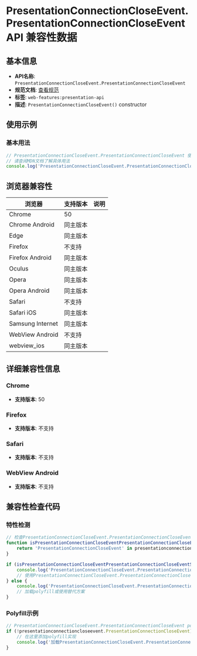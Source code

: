 # PresentationConnectionCloseEvent.PresentationConnectionCloseEvent API 兼容性数据

## 基本信息

- **API名称**: `PresentationConnectionCloseEvent.PresentationConnectionCloseEvent`
- **规范文档**: [查看规范](https://w3c.github.io/presentation-api/#dom-presentationconnectioncloseevent-constructor)
- **标签**: `web-features:presentation-api`
- **描述**: `PresentationConnectionCloseEvent()` constructor

## 使用示例

### 基本用法

```javascript
// PresentationConnectionCloseEvent.PresentationConnectionCloseEvent 使用示例
// 请查阅MDN文档了解具体用法
console.log('PresentationConnectionCloseEvent.PresentationConnectionCloseEvent API');
```

## 浏览器兼容性

| 浏览器 | 支持版本 | 说明 |
|--------|----------|------|
| Chrome | 50 |  |
| Chrome Android | 同主版本 |  |
| Edge | 同主版本 |  |
| Firefox | 不支持 |  |
| Firefox Android | 同主版本 |  |
| Oculus | 同主版本 |  |
| Opera | 同主版本 |  |
| Opera Android | 同主版本 |  |
| Safari | 不支持 |  |
| Safari iOS | 同主版本 |  |
| Samsung Internet | 同主版本 |  |
| WebView Android | 不支持 |  |
| webview_ios | 同主版本 |  |

## 详细兼容性信息

### Chrome

- **支持版本**: 50

### Firefox

- **支持版本**: 不支持

### Safari

- **支持版本**: 不支持

### WebView Android

- **支持版本**: 不支持

## 兼容性检查代码

### 特性检测

```javascript
// 检查PresentationConnectionCloseEvent.PresentationConnectionCloseEvent是否支持
function isPresentationConnectionCloseEventPresentationConnectionCloseEventSupported() {
    return 'PresentationConnectionCloseEvent' in presentationconnectioncloseevent && typeof presentationconnectioncloseevent.PresentationConnectionCloseEvent === 'function';
}

if (isPresentationConnectionCloseEventPresentationConnectionCloseEventSupported()) {
    console.log('PresentationConnectionCloseEvent.PresentationConnectionCloseEvent 支持');
    // 使用PresentationConnectionCloseEvent.PresentationConnectionCloseEvent
} else {
    console.log('PresentationConnectionCloseEvent.PresentationConnectionCloseEvent 不支持，需要polyfill');
    // 加载polyfill或使用替代方案
}
```

### Polyfill示例

```javascript
// PresentationConnectionCloseEvent.PresentationConnectionCloseEvent polyfill
if (!presentationconnectioncloseevent.PresentationConnectionCloseEvent) {
    // 在这里添加polyfill实现
    console.log('加载PresentationConnectionCloseEvent.PresentationConnectionCloseEvent polyfill');
}
```

